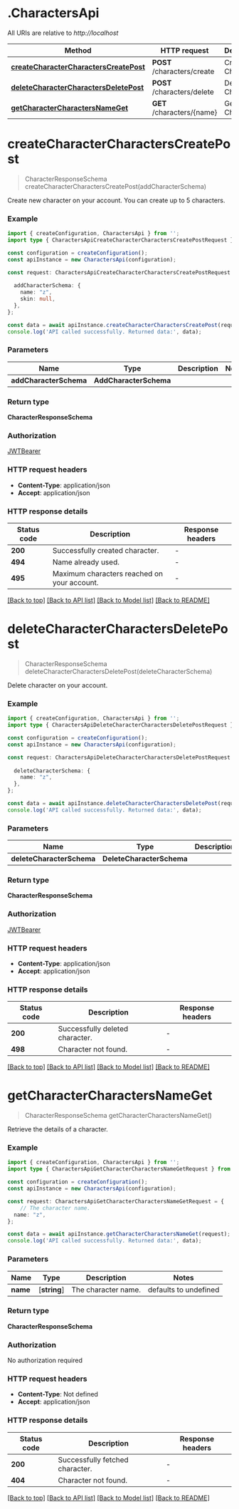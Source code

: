 # .CharactersApi

All URIs are relative to *http://localhost*

Method | HTTP request | Description
------------- | ------------- | -------------
[**createCharacterCharactersCreatePost**](CharactersApi.md#createCharacterCharactersCreatePost) | **POST** /characters/create | Create Character
[**deleteCharacterCharactersDeletePost**](CharactersApi.md#deleteCharacterCharactersDeletePost) | **POST** /characters/delete | Delete Character
[**getCharacterCharactersNameGet**](CharactersApi.md#getCharacterCharactersNameGet) | **GET** /characters/{name} | Get Character


# **createCharacterCharactersCreatePost**
> CharacterResponseSchema createCharacterCharactersCreatePost(addCharacterSchema)

Create new character on your account. You can create up to 5 characters.

### Example


```typescript
import { createConfiguration, CharactersApi } from '';
import type { CharactersApiCreateCharacterCharactersCreatePostRequest } from '';

const configuration = createConfiguration();
const apiInstance = new CharactersApi(configuration);

const request: CharactersApiCreateCharacterCharactersCreatePostRequest = {
  
  addCharacterSchema: {
    name: "z",
    skin: null,
  },
};

const data = await apiInstance.createCharacterCharactersCreatePost(request);
console.log('API called successfully. Returned data:', data);
```


### Parameters

Name | Type | Description  | Notes
------------- | ------------- | ------------- | -------------
 **addCharacterSchema** | **AddCharacterSchema**|  |


### Return type

**CharacterResponseSchema**

### Authorization

[JWTBearer](README.md#JWTBearer)

### HTTP request headers

 - **Content-Type**: application/json
 - **Accept**: application/json


### HTTP response details
| Status code | Description | Response headers |
|-------------|-------------|------------------|
**200** | Successfully created character. |  -  |
**494** | Name already used. |  -  |
**495** | Maximum characters reached on your account. |  -  |

[[Back to top]](#) [[Back to API list]](README.md#documentation-for-api-endpoints) [[Back to Model list]](README.md#documentation-for-models) [[Back to README]](README.md)

# **deleteCharacterCharactersDeletePost**
> CharacterResponseSchema deleteCharacterCharactersDeletePost(deleteCharacterSchema)

Delete character on your account.

### Example


```typescript
import { createConfiguration, CharactersApi } from '';
import type { CharactersApiDeleteCharacterCharactersDeletePostRequest } from '';

const configuration = createConfiguration();
const apiInstance = new CharactersApi(configuration);

const request: CharactersApiDeleteCharacterCharactersDeletePostRequest = {
  
  deleteCharacterSchema: {
    name: "z",
  },
};

const data = await apiInstance.deleteCharacterCharactersDeletePost(request);
console.log('API called successfully. Returned data:', data);
```


### Parameters

Name | Type | Description  | Notes
------------- | ------------- | ------------- | -------------
 **deleteCharacterSchema** | **DeleteCharacterSchema**|  |


### Return type

**CharacterResponseSchema**

### Authorization

[JWTBearer](README.md#JWTBearer)

### HTTP request headers

 - **Content-Type**: application/json
 - **Accept**: application/json


### HTTP response details
| Status code | Description | Response headers |
|-------------|-------------|------------------|
**200** | Successfully deleted character. |  -  |
**498** | Character not found. |  -  |

[[Back to top]](#) [[Back to API list]](README.md#documentation-for-api-endpoints) [[Back to Model list]](README.md#documentation-for-models) [[Back to README]](README.md)

# **getCharacterCharactersNameGet**
> CharacterResponseSchema getCharacterCharactersNameGet()

Retrieve the details of a character.

### Example


```typescript
import { createConfiguration, CharactersApi } from '';
import type { CharactersApiGetCharacterCharactersNameGetRequest } from '';

const configuration = createConfiguration();
const apiInstance = new CharactersApi(configuration);

const request: CharactersApiGetCharacterCharactersNameGetRequest = {
    // The character name.
  name: "z",
};

const data = await apiInstance.getCharacterCharactersNameGet(request);
console.log('API called successfully. Returned data:', data);
```


### Parameters

Name | Type | Description  | Notes
------------- | ------------- | ------------- | -------------
 **name** | [**string**] | The character name. | defaults to undefined


### Return type

**CharacterResponseSchema**

### Authorization

No authorization required

### HTTP request headers

 - **Content-Type**: Not defined
 - **Accept**: application/json


### HTTP response details
| Status code | Description | Response headers |
|-------------|-------------|------------------|
**200** | Successfully fetched character. |  -  |
**404** | Character not found. |  -  |

[[Back to top]](#) [[Back to API list]](README.md#documentation-for-api-endpoints) [[Back to Model list]](README.md#documentation-for-models) [[Back to README]](README.md)


